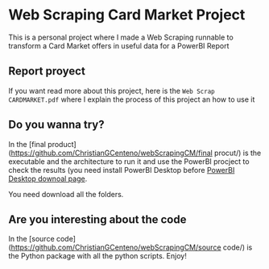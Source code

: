 # Web Scraping Card Market Project
This is a personal project where I made a Web Scraping runnable to transform a Card Market offers in useful data for a PowerBI Report

## Report proyect
If you want read more about this project, here is the `Web Scrap CARDMARKET.pdf` where I explain the process of this project an how to use it

## Do you wanna try?
In the [final product](https://github.com/ChristianGCenteno/webScrapingCM/final procut/) is the executable and the architecture to run it and use the PowerBI procject to check the results (you need install PowerBI Desktop before [PowerBI Desktop downoal page](https://www.microsoft.com/en-us/download/details.aspx?id=58494).

You need download all the folders.

## Are you interesting about the code
In the [source code](https://github.com/ChristianGCenteno/webScrapingCM/source code/) is the Python package with all the python scripts. Enjoy!


